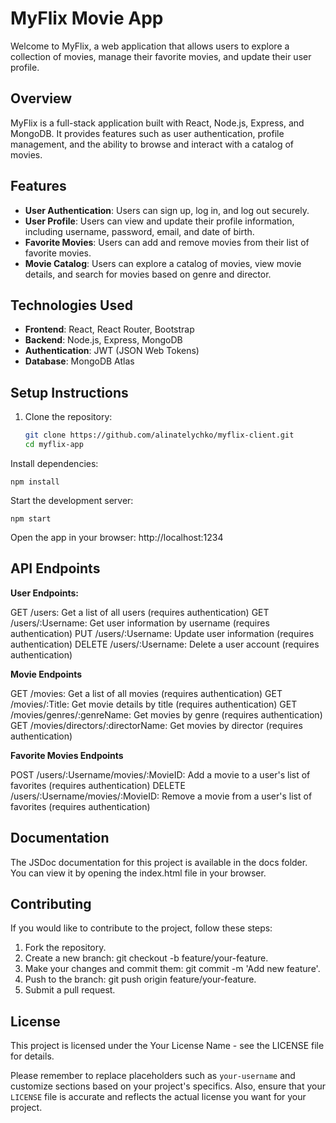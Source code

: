# MyFlix Movie App

Welcome to MyFlix, a web application that allows users to explore a collection of movies, manage their favorite movies, and update their user profile.

## Overview

MyFlix is a full-stack application built with React, Node.js, Express, and MongoDB. It provides features such as user authentication, profile management, and the ability to browse and interact with a catalog of movies.

## Features

- **User Authentication**: Users can sign up, log in, and log out securely.
- **User Profile**: Users can view and update their profile information, including username, password, email, and date of birth.
- **Favorite Movies**: Users can add and remove movies from their list of favorite movies.
- **Movie Catalog**: Users can explore a catalog of movies, view movie details, and search for movies based on genre and director.

## Technologies Used

- **Frontend**: React, React Router, Bootstrap
- **Backend**: Node.js, Express, MongoDB
- **Authentication**: JWT (JSON Web Tokens)
- **Database**: MongoDB Atlas

## Setup Instructions

1. Clone the repository:

   ```bash
   git clone https://github.com/alinatelychko/myflix-client.git
   cd myflix-app
Install dependencies:

`npm install`

Start the development server:

`npm start`

Open the app in your browser: http://localhost:1234

## API Endpoints

**User Endpoints:**

GET /users: Get a list of all users (requires authentication)
GET /users/:Username: Get user information by username (requires authentication)
PUT /users/:Username: Update user information (requires authentication)
DELETE /users/:Username: Delete a user account (requires authentication)

**Movie Endpoints**

GET /movies: Get a list of all movies (requires authentication)
GET /movies/:Title: Get movie details by title (requires authentication)
GET /movies/genres/:genreName: Get movies by genre (requires authentication)
GET /movies/directors/:directorName: Get movies by director (requires authentication)

**Favorite Movies Endpoints**

POST /users/:Username/movies/:MovieID: Add a movie to a user's list of favorites (requires authentication)
DELETE /users/:Username/movies/:MovieID: Remove a movie from a user's list of favorites (requires authentication)

## Documentation

The JSDoc documentation for this project is available in the docs folder. You can view it by opening the index.html file in your browser.

## Contributing

If you would like to contribute to the project, follow these steps:

1. Fork the repository.
2. Create a new branch: git checkout -b feature/your-feature.
3. Make your changes and commit them: git commit -m 'Add new feature'.
4. Push to the branch: git push origin feature/your-feature.
5. Submit a pull request.

## License

This project is licensed under the Your License Name - see the LICENSE file for details.



Please remember to replace placeholders such as `your-username` and customize sections based on your project's specifics. Also, ensure that your `LICENSE` file is accurate and reflects the actual license you want for your project.





